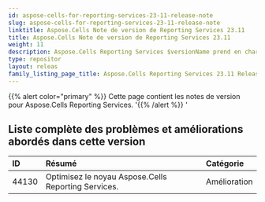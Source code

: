 ```yaml
---
id: aspose-cells-for-reporting-services-23-11-release-note
slug: aspose-cells-for-reporting-services-23-11-release-note
linktitle: Aspose.Cells Note de version de Reporting Services 23.11
title: Aspose.Cells Note de version de Reporting Services 23.11
weight: 11
description: Aspose.Cells Reporting Services $versionName prend en charge le rendu dans des types de rapports au format. par exemple Xlsx, Pdf, Json, Docx, Pptx, Html, Svg, Ods, Png, etc.
type: repositor
layout: releas
family_listing_page_title: Aspose.Cells Reporting Services 23.11 Release Note
---
```

{{% alert color="primary" %}} 
Cette page contient les notes de version pour Aspose.Cells Reporting Services.
'{{% /alert %}} '
##  **Liste complète des problèmes et améliorations abordés dans cette version**

|**ID**|**Résumé**|**Catégorie**|
| :- | :- | :- |
| 44130  | Optimisez le noyau Aspose.Cells Reporting Services.| Amélioration|
 